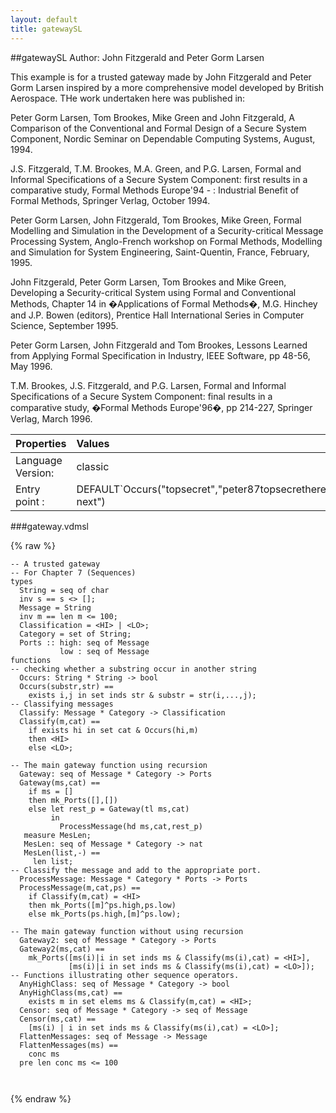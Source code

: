 ```yaml
---
layout: default
title: gatewaySL
---
```


##gatewaySL
Author: John Fitzgerald and Peter Gorm Larsen


This example is for a trusted gateway made by John Fitzgerald and 
Peter Gorm Larsen inspired by a more comprehensive model developed
by British Aerospace. THe work undertaken here was published in:

Peter Gorm Larsen, Tom Brookes, Mike Green and John Fitzgerald, 
A Comparison of the Conventional and Formal Design of a Secure System 
Component, Nordic Seminar on Dependable Computing Systems, August, 1994.

J.S. Fitzgerald, T.M. Brookes, M.A. Green, and P.G. Larsen, Formal 
and Informal Specifications of a Secure System Component: first results 
in a comparative study, Formal Methods Europe'94 - : Industrial Benefit
of Formal Methods, Springer Verlag, October 1994.

Peter Gorm Larsen, John Fitzgerald, Tom Brookes, Mike Green, Formal 
Modelling and Simulation in the Development of a Security-critical 
Message Processing System, Anglo-French workshop on Formal Methods, 
Modelling and Simulation for System Engineering, Saint-Quentin, 
France, February, 1995.

John Fitzgerald, Peter Gorm Larsen, Tom Brookes and Mike Green, 
Developing a Security-critical System using Formal and Conventional 
Methods, Chapter 14 in �Applications of Formal Methods�, M.G. Hinchey 
and J.P. Bowen (editors), Prentice Hall International Series in 
Computer Science, September 1995.

Peter Gorm Larsen, John Fitzgerald and Tom Brookes, Lessons Learned 
from Applying Formal Specification in Industry, IEEE Software, 
pp 48-56, May 1996.

T.M. Brookes, J.S. Fitzgerald, and P.G. Larsen, Formal and Informal 
Specifications of a Secure System Component: final results in a 
comparative study, �Formal Methods Europe'96�, pp 214-227, Springer 
Verlag, March 1996.


| Properties | Values          |
| :------------ | :---------- |
|Language Version:| classic|
|Entry point     :| DEFAULT`Occurs("topsecret","peter87topsecrethere next")|


###gateway.vdmsl

{% raw %}
~~~
-- A trusted gateway-- For Chapter 7 (Sequences)
types
  String = seq of char  inv s == s <> [];  
  Message = String  inv m == len m <= 100;
  Classification = <HI> | <LO>;
  Category = set of String;
  Ports :: high: seq of Message           low : seq of Message
functions
-- checking whether a substring occur in another string
  Occurs: String * String -> bool  Occurs(substr,str) ==    exists i,j in set inds str & substr = str(i,...,j);
-- Classifying messages
  Classify: Message * Category -> Classification  Classify(m,cat) ==    if exists hi in set cat & Occurs(hi,m)    then <HI>    else <LO>;

-- The main gateway function using recursion
  Gateway: seq of Message * Category -> Ports  Gateway(ms,cat) ==    if ms = []    then mk_Ports([],[])    else let rest_p = Gateway(tl ms,cat)         in           ProcessMessage(hd ms,cat,rest_p)   measure MesLen;
   MesLen: seq of Message * Category -> nat   MesLen(list,-) ==     len list;
-- Classify the message and add to the appropriate port.
  ProcessMessage: Message * Category * Ports -> Ports  ProcessMessage(m,cat,ps) ==    if Classify(m,cat) = <HI>    then mk_Ports([m]^ps.high,ps.low)    else mk_Ports(ps.high,[m]^ps.low);

-- The main gateway function without using recursion
  Gateway2: seq of Message * Category -> Ports  Gateway2(ms,cat) ==    mk_Ports([ms(i)|i in set inds ms & Classify(ms(i),cat) = <HI>],             [ms(i)|i in set inds ms & Classify(ms(i),cat) = <LO>]);
-- Functions illustrating other sequence operators. 
  AnyHighClass: seq of Message * Category -> bool  AnyHighClass(ms,cat) ==    exists m in set elems ms & Classify(m,cat) = <HI>;
  Censor: seq of Message * Category -> seq of Message  Censor(ms,cat) ==    [ms(i) | i in set inds ms & Classify(ms(i),cat) = <LO>];
  FlattenMessages: seq of Message -> Message  FlattenMessages(ms) ==    conc ms  pre len conc ms <= 100 



~~~
{% endraw %}

